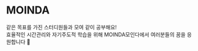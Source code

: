 <h1>MOINDA</h1>

같은 목표를 가진 스터디원들과 모여 같이 공부해요! <br>
효율적인 시간관리와 자기주도적 학습을 위해 MOINDA모인다에서 여러분들의 꿈을 응원합니다 🎉
